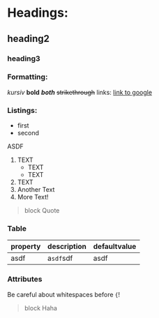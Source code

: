 # Headings:
 ## heading2
 ### heading3
 
 ### Formatting:
 *kursiv* **bold** ***both*** ~~strikethrough~~
 links: [link to google](https://google.com)
 
 ### Listings:
 * first
 * second

ASDF
1. TEXT
   - TEXT
   - TEXT
2. TEXT
3. Another Text
4. More Text!

> block
> Quote
 
 
 ### Table
 property | description | defaultvalue
 --- | --- | ---
 asdf | a`sdf`sdf | asdf
 
 ### Attributes
Be careful about whitespaces before `{`!

> block
> Haha